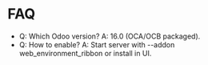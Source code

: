 # FAQ

- Q: Which Odoo version? A: 16.0 (OCA/OCB packaged).
- Q: How to enable? A: Start server with --addon web_environment_ribbon or install in UI.

